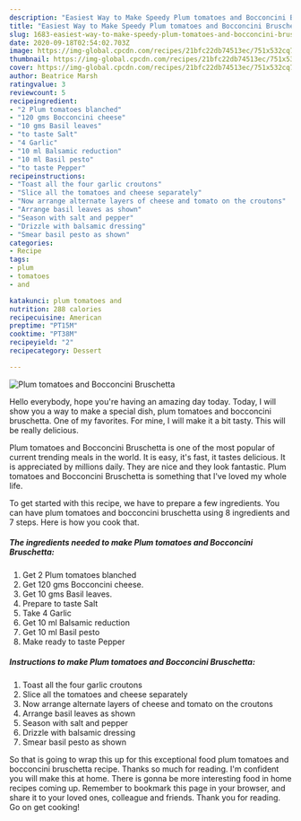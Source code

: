 ```yaml
---
description: "Easiest Way to Make Speedy Plum tomatoes and Bocconcini Bruschetta"
title: "Easiest Way to Make Speedy Plum tomatoes and Bocconcini Bruschetta"
slug: 1683-easiest-way-to-make-speedy-plum-tomatoes-and-bocconcini-bruschetta
date: 2020-09-18T02:54:02.703Z
image: https://img-global.cpcdn.com/recipes/21bfc22db74513ec/751x532cq70/plum-tomatoes-and-bocconcini-bruschetta-recipe-main-photo.jpg
thumbnail: https://img-global.cpcdn.com/recipes/21bfc22db74513ec/751x532cq70/plum-tomatoes-and-bocconcini-bruschetta-recipe-main-photo.jpg
cover: https://img-global.cpcdn.com/recipes/21bfc22db74513ec/751x532cq70/plum-tomatoes-and-bocconcini-bruschetta-recipe-main-photo.jpg
author: Beatrice Marsh
ratingvalue: 3
reviewcount: 5
recipeingredient:
- "2 Plum tomatoes blanched"
- "120 gms Bocconcini cheese"
- "10 gms Basil leaves"
- "to taste Salt"
- "4 Garlic"
- "10 ml Balsamic reduction"
- "10 ml Basil pesto"
- "to taste Pepper"
recipeinstructions:
- "Toast all the four garlic croutons"
- "Slice all the tomatoes and cheese separately"
- "Now arrange alternate layers of cheese and tomato on the croutons"
- "Arrange basil leaves as shown"
- "Season with salt and pepper"
- "Drizzle with balsamic dressing"
- "Smear basil pesto as shown"
categories:
- Recipe
tags:
- plum
- tomatoes
- and

katakunci: plum tomatoes and 
nutrition: 288 calories
recipecuisine: American
preptime: "PT15M"
cooktime: "PT38M"
recipeyield: "2"
recipecategory: Dessert

---
```



![Plum tomatoes and Bocconcini Bruschetta](https://img-global.cpcdn.com/recipes/21bfc22db74513ec/751x532cq70/plum-tomatoes-and-bocconcini-bruschetta-recipe-main-photo.jpg)

Hello everybody, hope you're having an amazing day today. Today, I will show you a way to make a special dish, plum tomatoes and bocconcini bruschetta. One of my favorites. For mine, I will make it a bit tasty. This will be really delicious.

Plum tomatoes and Bocconcini Bruschetta is one of the most popular of current trending meals in the world. It is easy, it's fast, it tastes delicious. It is appreciated by millions daily. They are nice and they look fantastic. Plum tomatoes and Bocconcini Bruschetta is something that I've loved my whole life.




To get started with this recipe, we have to prepare a few ingredients. You can have plum tomatoes and bocconcini bruschetta using 8 ingredients and 7 steps. Here is how you cook that.

<!--inarticleads1-->

##### The ingredients needed to make Plum tomatoes and Bocconcini Bruschetta:

1. Get 2 Plum tomatoes blanched
1. Get 120 gms Bocconcini cheese.
1. Get 10 gms Basil leaves.
1. Prepare to taste Salt
1. Take 4 Garlic
1. Get 10 ml Balsamic reduction
1. Get 10 ml Basil pesto
1. Make ready to taste Pepper




<!--inarticleads2-->

##### Instructions to make Plum tomatoes and Bocconcini Bruschetta:

1. Toast all the four garlic croutons
1. Slice all the tomatoes and cheese separately
1. Now arrange alternate layers of cheese and tomato on the croutons
1. Arrange basil leaves as shown
1. Season with salt and pepper
1. Drizzle with balsamic dressing
1. Smear basil pesto as shown




So that is going to wrap this up for this exceptional food plum tomatoes and bocconcini bruschetta recipe. Thanks so much for reading. I'm confident you will make this at home. There is gonna be more interesting food in home recipes coming up. Remember to bookmark this page in your browser, and share it to your loved ones, colleague and friends. Thank you for reading. Go on get cooking!
